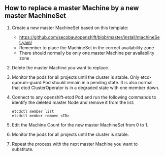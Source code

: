 ## How to replace a master Machine by a new master MachineSet

1. Create a new master MachineSet based on this template:
   * https://github.com/secobau/openshift/blob/master/install/machineSet.yaml
   * Remember to place the MachineSet in the correct availability zone
   * There should normally be only one master Machine per availability zone
1. Delete the master Machine you want to replace.
1. Monitor the pods for all projects until the cluster is stable.
Only etcd-quorum-guard Pod should remain in a pending state. 
It is also normal that etcd ClusterOperator is in a degraded state with one member down.
1. Connect to any openshift-etcd Pod and run the following commands to identify the deleted master Node and remove it from the list:
   
   ```
   etcdctl member list
   etcdctl member remove <ID>   
   ```
1. Edit the Machine Count for the new master MachineSet from 0 to 1.
1. Monitor the pods for all projects until the cluster is stable.
1. Repeat the process with the next master Machine you want to substitute.
